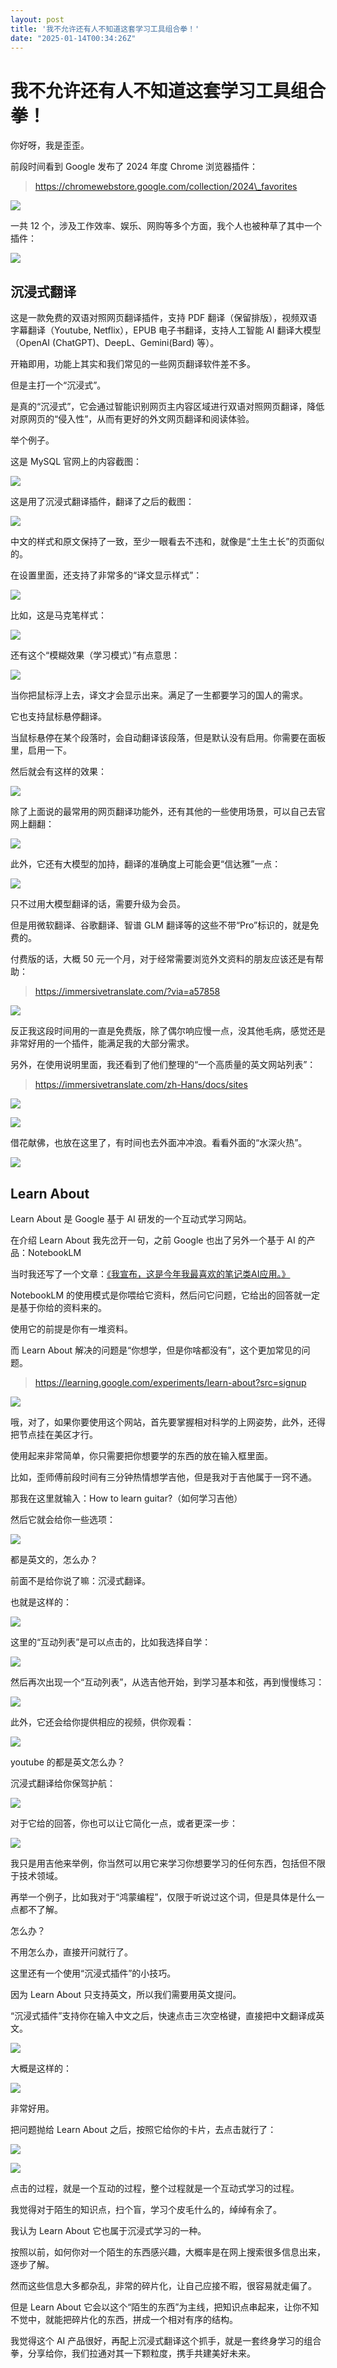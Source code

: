 ```yaml
---
layout: post
title: '我不允许还有人不知道这套学习工具组合拳！'
date: "2025-01-14T00:34:26Z"
---
```

我不允许还有人不知道这套学习工具组合拳！
====================

你好呀，我是歪歪。

前段时间看到 Google 发布了 2024 年度 Chrome 浏览器插件：

> https://chromewebstore.google.com/collection/2024\_favorites

![](https://why-image-1300252878.cos.ap-chengdu.myqcloud.com/img/20220716/20250112121616.png)

一共 12 个，涉及工作效率、娱乐、网购等多个方面，我个人也被种草了其中一个插件：

![](https://why-image-1300252878.cos.ap-chengdu.myqcloud.com/img/20220716/20250112121912.png)

沉浸式翻译
-----

这是一款免费的双语对照网页翻译插件，支持 PDF 翻译（保留排版），视频双语字幕翻译（Youtube, Netflix），EPUB 电子书翻译，支持人工智能 AI 翻译大模型（OpenAI (ChatGPT)、DeepL、Gemini(Bard) 等）。

开箱即用，功能上其实和我们常见的一些网页翻译软件差不多。

但是主打一个“沉浸式”。

是真的“沉浸式”，它会通过智能识别网页主内容区域进行双语对照网页翻译，降低对原网页的“侵入性”，从而有更好的外文网页翻译和阅读体验。

举个例子。

这是 MySQL 官网上的内容截图：

![](https://why-image-1300252878.cos.ap-chengdu.myqcloud.com/img/20220716/20250112122723.png)

这是用了沉浸式翻译插件，翻译了之后的截图：

![](https://why-image-1300252878.cos.ap-chengdu.myqcloud.com/img/20220716/20250112122821.png)

中文的样式和原文保持了一致，至少一眼看去不违和，就像是“土生土长”的页面似的。

在设置里面，还支持了非常多的“译文显示样式”：

![](https://why-image-1300252878.cos.ap-chengdu.myqcloud.com/img/20220716/20250112123920.png)

比如，这是马克笔样式：

![](https://why-image-1300252878.cos.ap-chengdu.myqcloud.com/img/20220716/20250112124000.png)

还有这个“模糊效果（学习模式）”有点意思：

![](https://why-image-1300252878.cos.ap-chengdu.myqcloud.com/img/20220716/0112001.gif)

当你把鼠标浮上去，译文才会显示出来。满足了一生都要学习的国人的需求。

它也支持鼠标悬停翻译。

当鼠标悬停在某个段落时，会自动翻译该段落，但是默认没有启用。你需要在面板里，启用一下。

然后就会有这样的效果：

![](https://why-image-1300252878.cos.ap-chengdu.myqcloud.com/img/20220716/0112002.gif)

除了上面说的最常用的网页翻译功能外，还有其他的一些使用场景，可以自己去官网上翻翻：

![](https://why-image-1300252878.cos.ap-chengdu.myqcloud.com/img/20220716/20250112194554.png)

此外，它还有大模型的加持，翻译的准确度上可能会更“信达雅”一点：

![](https://why-image-1300252878.cos.ap-chengdu.myqcloud.com/img/20220716/20250112122503.png)

只不过用大模型翻译的话，需要升级为会员。

但是用微软翻译、谷歌翻译、智谱 GLM 翻译等的这些不带“Pro”标识的，就是免费的。

付费版的话，大概 50 元一个月，对于经常需要浏览外文资料的朋友应该还是有帮助：

> https://immersivetranslate.com/?via=a57858

![](https://why-image-1300252878.cos.ap-chengdu.myqcloud.com/img/20220716/20250112125838.png)

反正我这段时间用的一直是免费版，除了偶尔响应慢一点，没其他毛病，感觉还是非常好用的一个插件，能满足我的大部分需求。

另外，在使用说明里面，我还看到了他们整理的“一个高质量的英文网站列表”：

> https://immersivetranslate.com/zh-Hans/docs/sites

![](https://why-image-1300252878.cos.ap-chengdu.myqcloud.com/img/20220716/20250112131109.png)

![](https://why-image-1300252878.cos.ap-chengdu.myqcloud.com/img/20220716/20250112130226.png)

借花献佛，也放在这里了，有时间也去外面冲冲浪。看看外面的“水深火热”。

![](https://why-image-1300252878.cos.ap-chengdu.myqcloud.com/img/20220716/20250112194811.png)

Learn About
-----------

Learn About 是 Google 基于 AI 研发的一个互动式学习网站。

在介绍 Learn About 我先岔开一句，之前 Google 也出了另外一个基于 AI 的产品：NotebookLM

当时我还写了一个文章：[《我宣布，这是今年我最喜欢的笔记类AI应用。》](https://mp.weixin.qq.com/s/zK40OQNA3Tj9KxN6gpS6zQ)

NotebookLM 的使用模式是你喂给它资料，然后问它问题，它给出的回答就一定是基于你给的资料来的。

使用它的前提是你有一堆资料。

而 Learn About 解决的问题是“你想学，但是你啥都没有”，这个更加常见的问题。

> https://learning.google.com/experiments/learn-about?src=signup

![](https://why-image-1300252878.cos.ap-chengdu.myqcloud.com/img/20220716/20250112153438.png)

哦，对了，如果你要使用这个网站，首先要掌握相对科学的上网姿势，此外，还得把节点挂在美区才行。

使用起来非常简单，你只需要把你想要学的东西的放在输入框里面。

比如，歪师傅前段时间有三分钟热情想学吉他，但是我对于吉他属于一窍不通。

那我在这里就输入：How to learn guitar?（如何学习吉他）

然后它就会给你一些选项：

![](https://why-image-1300252878.cos.ap-chengdu.myqcloud.com/img/20220716/20250112153733.png)

都是英文的，怎么办？

前面不是给你说了嘛：沉浸式翻译。

也就是这样的：

![](https://why-image-1300252878.cos.ap-chengdu.myqcloud.com/img/20220716/20250112153828.png)

这里的“互动列表”是可以点击的，比如我选择自学：

![](https://why-image-1300252878.cos.ap-chengdu.myqcloud.com/img/20220716/20250112154020.png)

然后再次出现一个“互动列表”，从选吉他开始，到学习基本和弦，再到慢慢练习：

![](https://why-image-1300252878.cos.ap-chengdu.myqcloud.com/img/20220716/20250112154221.png)

此外，它还会给你提供相应的视频，供你观看：

![](https://why-image-1300252878.cos.ap-chengdu.myqcloud.com/img/20220716/20250112154522.png)

youtube 的都是英文怎么办？

沉浸式翻译给你保驾护航：

![](https://why-image-1300252878.cos.ap-chengdu.myqcloud.com/img/20220716/20250112154659.png)

对于它给的回答，你也可以让它简化一点，或者更深一步：

![](https://why-image-1300252878.cos.ap-chengdu.myqcloud.com/img/20220716/20250112154748.png)

我只是用吉他来举例，你当然可以用它来学习你想要学习的任何东西，包括但不限于技术领域。

再举一个例子，比如我对于“鸿蒙编程”，仅限于听说过这个词，但是具体是什么一点都不了解。

怎么办？

不用怎么办，直接开问就行了。

这里还有一个使用“沉浸式插件”的小技巧。

因为 Learn About 只支持英文，所以我们需要用英文提问。

“沉浸式插件”支持你在输入中文之后，快速点击三次空格键，直接把中文翻译成英文。

![](https://why-image-1300252878.cos.ap-chengdu.myqcloud.com/img/20220716/20250112203057.png)

大概是这样的：

![](https://why-image-1300252878.cos.ap-chengdu.myqcloud.com/img/20220716/0112005.gif)

非常好用。

把问题抛给 Learn About 之后，按照它给你的卡片，去点击就行了：

![](https://why-image-1300252878.cos.ap-chengdu.myqcloud.com/img/20220716/20250112160440.png)

![](https://why-image-1300252878.cos.ap-chengdu.myqcloud.com/img/20220716/20250112160516.png)

点击的过程，就是一个互动的过程，整个过程就是一个互动式学习的过程。

我觉得对于陌生的知识点，扫个盲，学习个皮毛什么的，绰绰有余了。

我认为 Learn About 它也属于沉浸式学习的一种。

按照以前，如何你对一个陌生的东西感兴趣，大概率是在网上搜索很多信息出来，逐步了解。

然而这些信息大多都杂乱，非常的碎片化，让自己应接不暇，很容易就走偏了。

但是 Learn About 它会以这个“陌生的东西”为主线，把知识点串起来，让你不知不觉中，就能把碎片化的东西，拼成一个相对有序的结构。

我觉得这个 AI 产品很好，再配上沉浸式翻译这个抓手，就是一套终身学习的组合拳，分享给你，我们拉通对其一下颗粒度，携手共建美好未来。